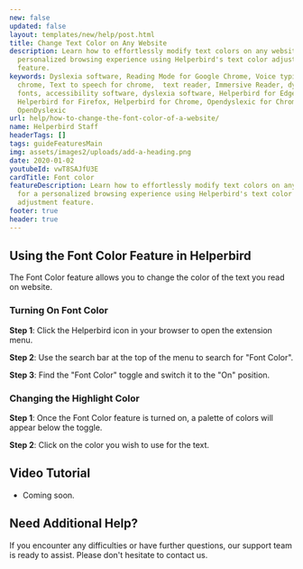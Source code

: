 ```yaml
---
new: false
updated: false
layout: templates/new/help/post.html
title: Change Text Color on Any Website
description: Learn how to effortlessly modify text colors on any website for a
  personalized browsing experience using Helperbird's text color adjustment
  feature.
keywords: Dyslexia software, Reading Mode for Google Chrome, Voice typing for
  chrome, Text to speech for chrome,  text reader, Immersive Reader, dyslexia
  fonts, accessibility software, dyslexia software, Helperbird for Edge,
  Helperbird for Firefox, Helperbird for Chrome, Opendyslexic for Chrome,
  OpenDyslexic
url: help/how-to-change-the-font-color-of-a-website/
name: Helperbird Staff
headerTags: []
tags: guideFeaturesMain
img: assets/images2/uploads/add-a-heading.png
date: 2020-01-02
youtubeId: vwT8SAJfU3E
cardTitle: Font color
featureDescription: Learn how to effortlessly modify text colors on any website
  for a personalized browsing experience using Helperbird's text color
  adjustment feature.
footer: true
header: true
---
```




## Using the Font Color Feature in Helperbird

The Font Color feature allows you to change the color of the text you read on website. 

### Turning On Font Color

**Step 1**: Click the Helperbird icon in your browser to open the extension menu.

**Step 2**: Use the search bar at the top of the menu to search for "Font Color".

**Step 3**: Find the "Font Color" toggle and switch it to the "On" position.

### Changing the Highlight Color

**Step 1**: Once the Font Color feature is turned on, a palette of colors will appear below the toggle.

**Step 2**: Click on the color you wish to use for the text. 






## Video Tutorial

- Coming soon.

## Need Additional Help?

If you encounter any difficulties or have further questions, our support team is ready to assist. Please don't hesitate to contact us.

